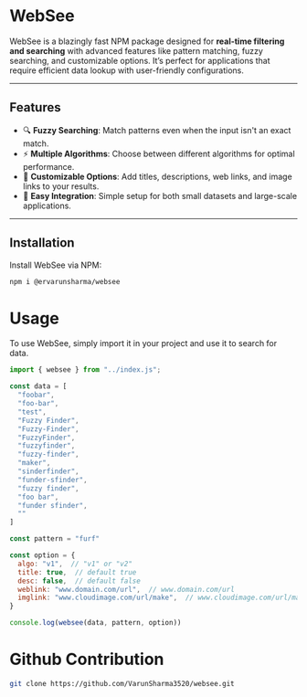 # WebSee

WebSee is a blazingly fast NPM package designed for **real-time filtering and searching** with advanced features like pattern matching, fuzzy searching, and customizable options. It’s perfect for applications that require efficient data lookup with user-friendly configurations.

---

## Features

- 🔍 **Fuzzy Searching**: Match patterns even when the input isn't an exact match.
- ⚡ **Multiple Algorithms**: Choose between different algorithms for optimal performance.
- 🎨 **Customizable Options**: Add titles, descriptions, web links, and image links to your results.
- 🚀 **Easy Integration**: Simple setup for both small datasets and large-scale applications.

---

## Installation

Install WebSee via NPM:

```bash
npm i @ervarunsharma/websee
```

# Usage

To use WebSee, simply import it in your project and use it to search for data.

```js
import { websee } from "../index.js";

const data = [
  "foobar",
  "foo-bar",
  "test",
  "Fuzzy Finder",
  "Fuzzy-Finder",
  "FuzzyFinder",
  "fuzzyfinder",
  "fuzzy-finder",
  "maker",
  "sinderfinder",
  "funder-sfinder",
  "fuzzy finder",
  "foo bar",
  "funder sfinder",
  ""
]

const pattern = "furf"

const option = {
  algo: "v1",  // "v1" or "v2"
  title: true,  // default true
  desc: false,  // default false
  weblink: "www.domain.com/url",  // www.domain.com/url
  imglink: "www.cloudimage.com/url/make",  // www.cloudimage.com/url/make
}

console.log(websee(data, pattern, option))
```

# Github Contribution 
```bash
git clone https://github.com/VarunSharma3520/websee.git
```
